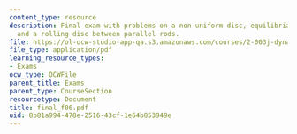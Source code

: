 ```yaml
---
content_type: resource
description: Final exam with problems on a non-uniform disc, equilibria and stability,
  and a rolling disc between parallel rods.
file: https://ol-ocw-studio-app-qa.s3.amazonaws.com/courses/2-003j-dynamics-and-control-i-fall-2007/8b81a994478e251643cf1e64b853949e_final_f06.pdf
file_type: application/pdf
learning_resource_types:
- Exams
ocw_type: OCWFile
parent_title: Exams
parent_type: CourseSection
resourcetype: Document
title: final_f06.pdf
uid: 8b81a994-478e-2516-43cf-1e64b853949e
---
```

